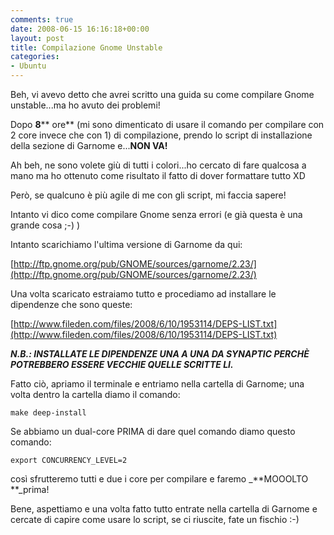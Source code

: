 ```yaml
---
comments: true
date: 2008-06-15 16:16:18+00:00
layout: post
title: Compilazione Gnome Unstable
categories:
- Ubuntu
---
```


Beh, vi avevo detto che avrei scritto una guida su come compilare Gnome unstable...ma ho avuto dei problemi!

Dopo **8**** ore** (mi sono dimenticato di usare il comando per compilare con 2 core invece che con 1) di compilazione, prendo lo script di installazione della sezione di Garnome e...**NON VA!**

Ah beh, ne sono volete giù di tutti i colori...ho cercato di fare qualcosa a mano ma ho ottenuto come risultato il fatto di dover formattare tutto XD

Però, se qualcuno è più agile di me con gli script, mi faccia sapere!

Intanto vi dico come compilare Gnome senza errori (e già questa è una grande cosa ;-) )

Intanto scarichiamo l'ultima versione di Garnome da qui:

[http://ftp.gnome.org/pub/GNOME/sources/garnome/2.23/](http://ftp.gnome.org/pub/GNOME/sources/garnome/2.23/)

Una volta scaricato estraiamo tutto e procediamo ad installare le dipendenze che sono queste:

[http://www.fileden.com/files/2008/6/10/1953114/DEPS-LIST.txt](http://www.fileden.com/files/2008/6/10/1953114/DEPS-LIST.txt)

_**N.B.: INSTALLATE LE DIPENDENZE UNA A UNA DA SYNAPTIC PERCHÈ POTREBBERO ESSERE VECCHIE QUELLE SCRITTE LI.**_

Fatto ciò, apriamo il terminale e entriamo nella cartella di Garnome; una volta dentro la cartella diamo il comando:

`make deep-install`

Se abbiamo un dual-core PRIMA di dare quel comando diamo questo comando:

`export CONCURRENCY_LEVEL=2`

così sfrutteremo tutti e due i core per compilare e faremo _**MOOOLTO **_prima!

Bene, aspettiamo e una volta fatto tutto entrate nella cartella di Garnome e cercate di capire come usare lo script, se ci riuscite, fate un fischio :-)
